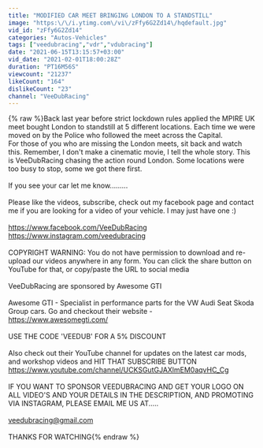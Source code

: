 ```yaml
---
title: "MODIFIED CAR MEET BRINGING LONDON TO A STANDSTILL"
image: "https:\/\/i.ytimg.com\/vi\/zFfy6G2Zd14\/hqdefault.jpg"
vid_id: "zFfy6G2Zd14"
categories: "Autos-Vehicles"
tags: ["veedubracing","vdr","vdubracing"]
date: "2021-06-15T13:15:57+03:00"
vid_date: "2021-02-01T18:00:28Z"
duration: "PT16M56S"
viewcount: "21237"
likeCount: "164"
dislikeCount: "23"
channel: "VeeDubRacing"
---
```

{% raw %}Back last year before strict lockdown rules applied the MPIRE UK meet bought London to standstill at 5 different locations. Each time we were moved on by the Police who followed the meet across the Capital. <br />For those of you who are missing the London meets, sit back and watch this. Remember, I don't make a cinematic movie, I tell the whole story. This is VeeDubRacing chasing the action round London. Some locations were too busy to stop, some we got there first.<br /><br />If you see your car let me know.........<br /><br />Please like the videos, subscribe, check out my facebook page and contact me if you are looking for a video of your vehicle. I may just have one :) <br /><br /><a rel="nofollow" target="blank" href="https://www.facebook.com/VeeDubRacing">https://www.facebook.com/VeeDubRacing</a><br /><a rel="nofollow" target="blank" href="https://www.instagram.com/veedubracing">https://www.instagram.com/veedubracing</a><br /><br />COPYRIGHT WARNING: You do not have permission to download and re-upload our videos anywhere in any form. You can click the share button on YouTube for that, or copy/paste the URL to social media<br /><br />VeeDubRacing are sponsored by Awesome GTI <br /><br />Awesome GTI - Specialist in performance parts for the VW Audi Seat Skoda Group cars. Go and checkout their website - <br /><a rel="nofollow" target="blank" href="https://www.awesomegti.com/">https://www.awesomegti.com/</a><br /><br />USE THE CODE 'VEEDUB' FOR A 5% DISCOUNT<br /><br />Also check out their YouTube channel for updates on the latest car mods, and workshop videos and HIT THAT SUBSCRIBE BUTTON<br /><a rel="nofollow" target="blank" href="https://www.youtube.com/channel/UCKSGutGJAXlmEM0aqvHC_Cg">https://www.youtube.com/channel/UCKSGutGJAXlmEM0aqvHC_Cg</a><br /><br />IF YOU WANT TO SPONSOR VEEDUBRACING AND GET YOUR LOGO ON ALL VIDEO'S AND YOUR DETAILS IN THE DESCRIPTION, AND PROMOTING VIA INSTAGRAM, PLEASE EMAIL ME US AT.....<br /><br />veedubracing@gmail.com <br /><br />THANKS FOR WATCHING{% endraw %}
